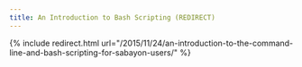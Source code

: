 ```yaml
---
title: An Introduction to Bash Scripting (REDIRECT)
---
```

{% include redirect.html url="/2015/11/24/an-introduction-to-the-command-line-and-bash-scripting-for-sabayon-users/" %}
